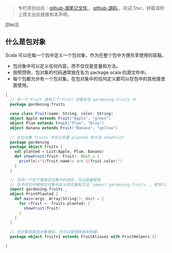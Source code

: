 > 专栏原创出处：[github-源笔记文件 ](https://github.com/GourdErwa/review-notes/tree/master/language/scala-basis) ，[github-源码 ](https://github.com/GourdErwa/scala-advanced/tree/master/scala-base/src/main/scala/com/gourd/scala/base/)，欢迎 Star，转载请附上原文出处链接和本声明。

[[toc]]
## 什么是包对象
Scala 可以在每一个包中定义一个包对象，作为在整个包中方便共享使用的容器。  
* 包对象中可以定义任何内容，而不仅仅是变量和方法。  
* 按照惯例，包对象的代码通常放在名为 package.scala 的源文件中。  
* 每个包都允许有一个包对象。在包对象中的任何定义都可以在包中的其他类里面使用。
```scala
{
  // 有一个 Fruit 类和三个 Fruit 对象在包 gardening.fruits 中
  package gardening.fruits
  
  case class Fruit(name: String, color: String)
  object Apple extends Fruit("Apple", "green")
  object Plum extends Fruit("Plum", "blue")
  object Banana extends Fruit("Banana", "yellow")
  
  // 在包对象 fruits 中定义变量 planted 和方法 showFruit
  package gardening
  package object fruits {
    val planted = List(Apple, Plum, Banana)
    def showFruit(fruit: Fruit): Unit = {
      println(s"${fruit.name}s are ${fruit.color}")
    }
  }

  // 在同一个包下使用包对象中的成员，可以直接使用
  // 在不同包中使用包对象中定义的变量和方法：import gardening.fruits._，和导入类的方式相同。
  import gardening.fruits._
  object PrintPlanted {
    def main(args: Array[String]): Unit = {
      for (fruit <- fruits.planted) {
        showFruit(fruit)
      }
    }
  }
  
  // 包对象和其他对象类似，也可以使用继承来构建。
  package object fruits1 extends FruitAliases with FruitHelpers {}

}
```